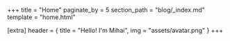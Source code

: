 +++
title = "Home"
paginate_by = 5
section_path = "blog/_index.md"
template = "home.html"

[extra]
header = { title = "Hello! I'm Mihai", img = "assets/avatar.png" }
+++
